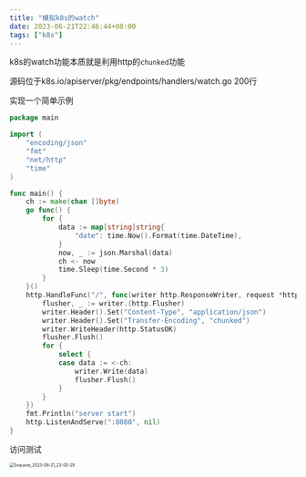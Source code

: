 ```yaml
---
title: "模拟k8s的watch"
date: 2023-06-21T22:46:44+08:00
tags: ["k8s"]
---
```


k8s的watch功能本质就是利用http的`chunked`功能

源码位于k8s.io/apiserver/pkg/endpoints/handlers/watch.go 200行

实现一个简单示例

```go
package main

import (
	"encoding/json"
	"fmt"
	"net/http"
	"time"
)

func main() {
	ch := make(chan []byte)
	go func() {
		for {
			data := map[string]string{
				"date": time.Now().Format(time.DateTime),
			}
			now, _ := json.Marshal(data)
			ch <- now
			time.Sleep(time.Second * 3)
		}
	}()
	http.HandleFunc("/", func(writer http.ResponseWriter, request *http.Request) {
		flusher, _ := writer.(http.Flusher)
		writer.Header().Set("Content-Type", "application/json")
		writer.Header().Set("Transfer-Encoding", "chunked")
		writer.WriteHeader(http.StatusOK)
		flusher.Flush()
		for {
			select {
			case data := <-ch:
				writer.Write(data)
				flusher.Flush()
			}
		}
	})
	fmt.Println("server start")
	http.ListenAndServe(":8080", nil)
}
```

访问测试

<img src="http://inksnw.asuscomm.com:3001/blog/模拟k8s的watch_f8d0496aea5cb9e794d3e6d3f09fb9d7.png" alt="Snipaste_2023-06-21_23-00-29" style="zoom:50%;" />
